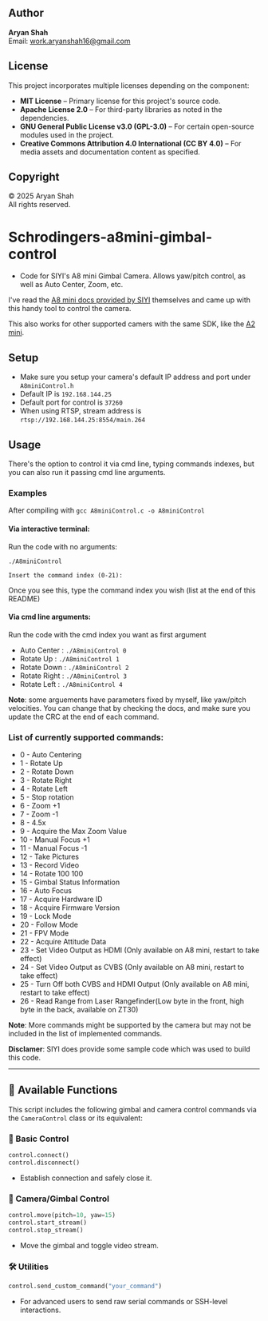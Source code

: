 ## Author

**Aryan Shah**  
Email: [work.aryanshah16@gmail.com](mailto:work.aryanshah16@gmail.com)

## License

This project incorporates multiple licenses depending on the component:
- **MIT License** – Primary license for this project's source code.  
- **Apache License 2.0** – For third-party libraries as noted in the dependencies.  
- **GNU General Public License v3.0 (GPL-3.0)** – For certain open-source modules used in the project.  
- **Creative Commons Attribution 4.0 International (CC BY 4.0)** – For media assets and documentation content as specified.

## Copyright

&copy; 2025 Aryan Shah  
All rights reserved.

# Schrodingers-a8mini-gimbal-control

- Code for SIYI's A8 mini Gimbal Camera. Allows yaw/pitch control, as well as Auto Center, Zoom, etc.

I've read the [A8 mini docs provided by SIYI](https://shop.siyi.biz/products/siyi-a8-mini) themselves and came up with this handy tool to control the camera.

This also works for other supported camers with the same SDK, like the [A2 mini](https://shop.siyi.biz/products/siyi-a2-mini).

## Setup

- Make sure you setup your camera's default IP address and port under `A8miniControl.h`
- Default IP is `192.168.144.25`
- Default port for control is `37260`
- When using RTSP, stream address is `rtsp://192.168.144.25:8554/main.264`

## Usage

There's the option to control it via cmd line, typing commands indexes, but you can also run it passing cmd line arguments. 

### Examples
After compiling with `gcc A8miniControl.c -o A8miniControl`

#### Via interactive terminal:

Run the code with no arguments: 

`./A8miniControl`

`Insert the command index (0-21):` 

Once you see this, type the command index you wish (list at the end of this README)

#### Via cmd line arguments:

Run the code with the cmd index you want as first argument

- Auto Center    : `./A8miniControl 0`
- Rotate Up      : `./A8miniControl 1`
- Rotate Down    : `./A8miniControl 2`
- Rotate Right   : `./A8miniControl 3`
- Rotate Left    : `./A8miniControl 4`

**Note**: some arguements have parameters fixed by myself, like yaw/pitch velocities. You can change that by checking the docs, and make sure you update the CRC at the end of each command.

### List of currently supported commands:

- 0  - Auto Centering
- 1  - Rotate Up
- 2  - Rotate Down
- 3  - Rotate Right
- 4  - Rotate Left
- 5  - Stop rotation
- 6  - Zoom +1
- 7  - Zoom -1
- 8  - 4.5x
- 9  - Acquire the Max Zoom Value
- 10 - Manual Focus +1
- 11 - Manual Focus -1
- 12 - Take Pictures
- 13 - Record Video
- 14 - Rotate 100 100
- 15 - Gimbal Status Information
- 16 - Auto Focus
- 17 - Acquire Hardware ID
- 18 - Acquire Firmware Version
- 19 - Lock Mode
- 20 - Follow Mode
- 21 - FPV Mode
- 22 - Acquire Attitude Data
- 23 - Set Video Output as HDMI (Only available on A8 mini, restart to take effect)
- 24 - Set Video Output as CVBS (Only available on A8 mini, restart to take effect)
- 25 -  Turn Off both CVBS and HDMI Output (Only available on A8 mini, restart to take effect)
- 26 - Read Range from Laser Rangefinder(Low byte in the front, high byte in the back, available on ZT30)

**Note**: More commands might be supported by the camera but may not be included in the list of implemented commands.

**Disclamer**: SIYI does provide some sample code which was used to build this code.


---

## 🧰 Available Functions

This script includes the following gimbal and camera control commands via the `CameraControl` class or its equivalent:

### 🔌 Basic Control
```python
control.connect()
control.disconnect()
```
- Establish connection and safely close it.

### 🎥 Camera/Gimbal Control
```python
control.move(pitch=10, yaw=15)
control.start_stream()
control.stop_stream()
```
- Move the gimbal and toggle video stream.

### 🛠 Utilities
```python
control.send_custom_command("your_command")
```
- For advanced users to send raw serial commands or SSH-level interactions.

